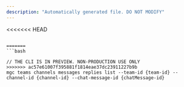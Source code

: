 ```yaml
---
description: "Automatically generated file. DO NOT MODIFY"
---
```


<<<<<<< HEAD
```cli

=======
```bash

// THE CLI IS IN PREVIEW. NON-PRODUCTION USE ONLY
>>>>>>> ac57e61007f395881f1814eae37dc23911227b9b
mgc teams channels messages replies list --team-id {team-id} --channel-id {channel-id} --chat-message-id {chatMessage-id}

```